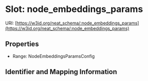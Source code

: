 # Slot: node_embeddings_params

URI: [https://w3id.org/neat_schema/:node_embeddings_params](https://w3id.org/neat_schema/:node_embeddings_params)



<!-- no inheritance hierarchy -->


## Properties

 * Range: NodeEmbeddingsParamsConfig



## Identifier and Mapping Information





